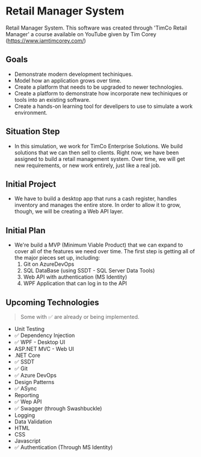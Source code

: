 # Retail Manager System
Retail Manager System. This software was created through 'TimCo Retail Manager' a course available on YouTube given by Tim Corey (https://www.iamtimcorey.com/)


## Goals
  - Demonstrate modern development techiniques.
  - Model how an application grows over time.
  - Create a platform that needs to be upgraded to newer technologies.
  - Create a platform to demonstrate how incorporate new techiniques or tools into an existing software.
  - Create a hands-on learning tool for develipers to use to simulate a work environment.
  
  
## Situation Step
  - In this simulation, we work for TimCo Enterprise Solutions. We build solutions that we can then sell to clients. 
    Right now, we have been assigned to build a retail management system. Over time, we will get new requirements,
    or new work entirely, just like a real job.
    
  
## Initial Project
   - We have to build a desktop app that runs a cash register, handles inventory and manages the entire store.
    In order to allow it to grow, though, we will be creating a Web API layer.
    
  
## Initial Plan
   - We're build a MVP (Minimum Viable Product) that we can expand to cover all of the features we need over time. The first step is         getting   all of the major pieces set up, including:
      1. Git on AzureDevOps
      2. SQL DataBase (using SSDT - SQL Server Data Tools)
      3. Web API with authentication (MS Identity)
      4. WPF Application that can log in to the API
      
    
## Upcoming Technologies
   > Some with :white_check_mark: are already or being implemented.
   
  - Unit Testing
  - :white_check_mark: Dependency Injection 
  - :white_check_mark: WPF - Desktop UI
  - ASP.NET MVC - Web UI
  - .NET Core
  - :white_check_mark: SSDT
  - :white_check_mark: Git 
  - :white_check_mark: Azure DevOps 
  - Design Patterns
  - :white_check_mark: ASync
  - Reporting
  - :white_check_mark: Wep API 
  - :white_check_mark: Swagger (through Swashbuckle) 
  - Logging
  - Data Validation
  - HTML
  - CSS
  - Javascript
  - :white_check_mark: Authentication (Through MS Identity) 
      
  
